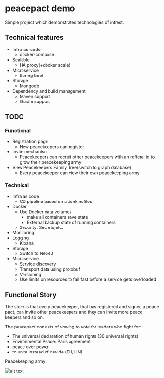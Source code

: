 # peacepact demo
Simple project which demonstrates technologies of intrest.
## Technical features
* Infra-as-code
  * docker-compose
* Scalable
  * HA proxy(+docker scale)
* Microservice
  * Spring boot
* Storage
  * Mongodb
* Dependency and build management
  * Maven support
  * Gradle support

## TODO
### Functional
* Registration page
  * New peacekeepers can register
* Invite mechanism
  * Peacekeepers can recruit other peacekeepers with an refferal id to grow their peacekeeping army
* View Peacekeepers Family Tree(switch to graph database)
  * Every peacekeeper can view their own peacekeeping army

### Technical
* Infra as code
  * CD pipeline based on a Jenkinsfiles
* Docker
  * Use Docker data volumes
    * make all containers save state
    * External backup state of running containers
  * Security: Secrets,etc.
* Monitoring
* Logging
  * Kibana
* Storage
  * Switch to Neo4J
* Microservice
  * Service discovery
  * Transport data using protobuf
  * Versioning
  * Use limits on resources to fail fast before a service gets overloaded
## Functional Story
The story is that every peacekeeper, that has registered and signed a peace pact, can invite other peacekeepers and they can invite more peace keepers and so on.

The peacepact consists of vowing to vote for leaders who fight for:
- The universal declaration of human rights (30 universal rights)
- Environmental Peace: Paris agreement
- peace over power
- to unite instead of devide (EU, UN)

Peacekeeping army:

![alt text](http://www.mlmblogpost.com/wp-content/uploads/Is-This-A-Pyramid.jpg "Army of peacekeepers")



